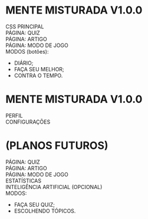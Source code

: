 
# MENTE MISTURADA V1.0.0
CSS PRINCIPAL <br>
PÁGINA: QUIZ <br>
PÁGINA: ARTIGO <br>
PÁGINA: MODO DE JOGO <br>
MODOS (botões): <br>
- DIÁRIO; <br>
- FAÇA SEU MELHOR; <br>
- CONTRA O TEMPO. <br>

# MENTE MISTURADA V1.0.0
PERFIL <br>
CONFIGURAÇÕES <br>

# (PLANOS FUTUROS)
PÁGINA: QUIZ <br>
PÁGINA: ARTIGO <br>
PÁGINA: MODO DE JOGO <br>
ESTATÍSTICAS <br>
INTELIGÊNCIA ARTIFICIAL (OPCIONAL) <br>
MODOS: <br>
- FAÇA SEU QUIZ; <br>
- ESCOLHENDO TÓPICOS. <br>
<br>
